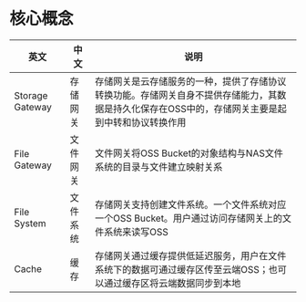 # 核心概念

英文|中文|说明
-|-|-
Storage Gateway|存储网关|存储网关是云存储服务的一种，提供了存储协议转换功能。存储网关自身不提供存储能力，其数据是持久化保存在OSS中的，存储网关主要是起到中转和协议转换作用
File Gateway|文件网关|文件网关将OSS Bucket的对象结构与NAS文件系统的目录与文件建立映射关系
File System|文件系统|存储网关支持创建文件系统。一个文件系统对应一个OSS Bucket。用户通过访问存储网关上的文件系统来读写OSS
Cache|缓存|存储网关通过缓存提供低延迟服务，用户在文件系统下的数据可通过缓存区传至云端OSS；也可以通过缓存区将云端数据同步到本地
